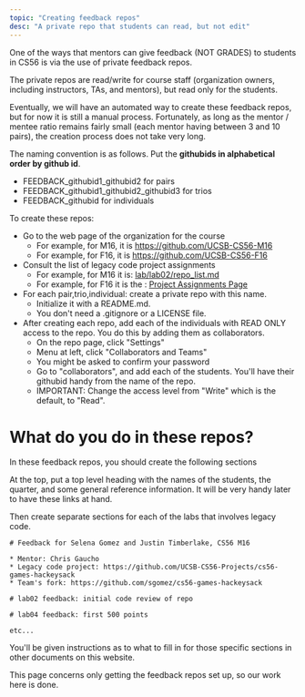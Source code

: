 ```yaml
---
topic: "Creating feedback repos"
desc: "A private repo that students can read, but not edit"
---
```

<div style="display:none;">
https://ucsb-cs56-pconrad-mentors.github.io/topics/create_feedback_repo
</div>

One of the ways that mentors can give feedback (NOT GRADES) to students in CS56 is via the use of private feedback repos.

The private repos are read/write for course staff (organization owners, including instructors, TAs, and mentors), but read only
for the students.

Eventually, we will have an automated way to create these feedback repos, but for now it is still a manual process.  Fortunately,
as long as the mentor / mentee ratio remains fairly small (each mentor having between 3 and 10 pairs), the creation process does not
take very long.

The naming convention is as follows.  Put the <strong>githubids in alphabetical order by github id</strong>.

* FEEDBACK_githubid1_githubid2 for pairs 
* FEEDBACK_githubid1_githubid2_githubid3 for trios
* FEEDBACK_githubid for individuals

To create these repos:

* Go to the web page of the organization for the course
    * For example, for M16, it is <https://github.com/UCSB-CS56-M16>
    * For example, for F16, it is <https://github.com/UCSB-CS56-F16>
* Consult the list of legacy code project assignments
    * For example, for M16 it is: [lab/lab02/repo_list.md](https://UCSB-CS56-M16.github.io/lab/lab02/repo_list/)
    * For example, for F16 it is the : [Project Assignments Page](https://ucsb-cs56-f16.github.io/info/projects/)
* For each pair,trio,individual: create a private repo with this name.
    * Initialize it with a README.md.  
    * You don't need a .gitignore or a LICENSE file.
* After creating each repo, add each of the individuals with READ ONLY access to the repo.  You do this by adding them as collaborators.
    * On the repo page, click "Settings"
    * Menu at left, click "Collaborators and Teams"
    * You might be asked to confirm your password
    * Go to "collaborators", and add each of the students.  You'll have their githubid handy from the name of the repo.
    * IMPORTANT: Change the access level from "Write" which is the default, to "Read".

# What do you do in these repos?

In these feedback repos, you should create the following sections

At the top, put a top level heading with the names of the students,  the quarter, and some general reference information.
It will be very handy later to have these links at hand.

Then create separate sections for each of the labs that involves legacy code.

```
# Feedback for Selena Gomez and Justin Timberlake, CS56 M16

* Mentor: Chris Gaucho
* Legacy code project: https://github.com/UCSB-CS56-Projects/cs56-games-hackeysack
* Team's fork: https://github.com/sgomez/cs56-games-hackeysack

# lab02 feedback: initial code review of repo

# lab04 feedback: first 500 points

etc...
```

You'll be given instructions as to what to fill in for those specific sections in other documents on this website.

This page concerns only getting the feedback repos set up, so our work here is done.
